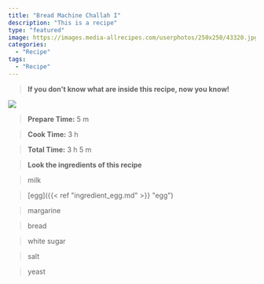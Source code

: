 ```yaml
---
title: "Bread Machine Challah I"
description: "This is a recipe"
type: "featured"
image: https://images.media-allrecipes.com/userphotos/250x250/43320.jpg
categories: 
  - "Recipe"
tags: 
  - "Recipe"
---
```



>**If you don't know what are inside this recipe, now you know!**

![](../images/Recipes-Banner.jpg)
> **Prepare Time:** 5 m


> **Cook Time:** 3 h


> **Total Time:** 3 h 5 m

> **Look the ingredients of this recipe**

> milk

> [egg]({{< ref "ingredient_egg.md" >}} "egg")

> margarine

> bread

> white sugar

> salt

> yeast

